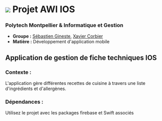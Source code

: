 # ![](https://www.polytech.umontpellier.fr/images/logo_entete.png) Projet AWI IOS
### Polytech Montpellier & Informatique et Gestion

* **Groupe :** [Sébastien Gineste](https://www.sebastiengineste.fr/), [Xavier Corbier](https://xaviercorbier.fr)
* **Matière :** Développement d'application mobile

## Application de gestion de fiche techniques IOS

### Contexte :
L'application gère différentes recettes de cuisine à travers une liste d'ingrédients et d'allergènes.

### Dépendances :
Utilisez le projet avec les packages firebase et Swift associés
